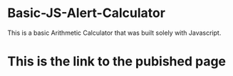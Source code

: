 # Basic-JS-Alert-Calculator

This is a basic Arithmetic Calculator that was built solely with Javascript.

# This is the link to the pubished page

